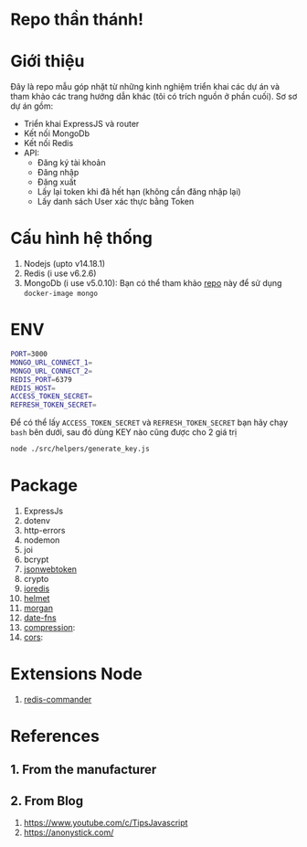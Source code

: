 # Repo thần thánh!

# Giới thiệu

Đây là repo mẫu góp nhặt từ những kinh nghiệm triển khai các dự án và tham khảo các trang hướng dẫn khác (tôi có trích nguồn ở phần cuối).
Sơ sơ dự án gồm:

- Triển khai ExpressJS và router
- Kết nối MongoDb
- Kết nối Redis
- API:
   - Đăng ký tài khoản
   - Đăng nhập
   - Đăng xuất
   - Lấy lại token khi đã hết hạn (không cần đăng nhập lại)
   - Lấy danh sách User xác thực bằng Token
# Cấu hình hệ thống

1. Nodejs (upto v14.18.1)
1. Redis (i use v6.2.6)
1. MongoDb (i use v5.0.10): Bạn có thể tham khảo [repo](https://github.com/thangtranse/mongo) này để sử dụng `docker-image mongo`
# ENV
```sh
PORT=3000
MONGO_URL_CONNECT_1=
MONGO_URL_CONNECT_2=
REDIS_PORT=6379
REDIS_HOST=
ACCESS_TOKEN_SECRET=
REFRESH_TOKEN_SECRET=
```
Để có thể lấy `ACCESS_TOKEN_SECRET` và `REFRESH_TOKEN_SECRET` bạn hãy chạy `bash` bên dưới, sau đó dùng KEY nào cũng được cho 2 giá trị

```sh
node ./src/helpers/generate_key.js 
```

# Package

1. ExpressJs
1. dotenv
1. http-errors
1. nodemon
1. joi
1. bcrypt
1. [jsonwebtoken](https://www.npmjs.com/package/jsonwebtoken)
1. crypto
1. [ioredis](https://www.npmjs.com/package/ioredis)
1. [helmet](https://www.npmjs.com/package/helmet)
1. [morgan](https://www.npmjs.com/package/morgan)
1. [date-fns](https://www.npmjs.com/package/date-fns)
1. [compression](https://www.npmjs.com/package/compression): 
1. [cors]():

# Extensions Node

1. [redis-commander](https://www.npmjs.com/package/redis-commander)
# References

## 1. From the manufacturer
## 2. From Blog
1. https://www.youtube.com/c/TipsJavascript
1. https://anonystick.com/